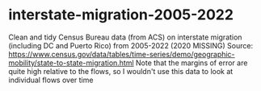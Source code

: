# interstate-migration-2005-2022
Clean and tidy Census Bureau data (from ACS) on interstate migration (including DC and Puerto Rico) from 2005-2022 (2020 MISSING)
Source: https://www.census.gov/data/tables/time-series/demo/geographic-mobility/state-to-state-migration.html
Note that the margins of error are quite high relative to the flows, so I wouldn't use this data to look at individual flows over time
